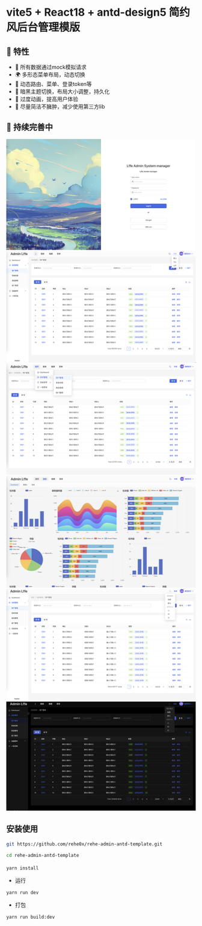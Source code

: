 # vite5 + React18 + antd-design5 简约风后台管理模版

## 🎉 特性
- 💪 所有数据通过mock模拟请求
- 🌍 多形态菜单布局，动态切换
- 💅 动态路由、菜单、登录token等
- 👏 暗黑主题切换，布局大小调整，持久化
- 👏 过度动画，提高用户体验
- 🥳 尽量简洁不臃肿，减少使用第三方lib

## 🎉 持续完善中

![image](src/assets/WX20240602-155255@2x.png)
![image](src/assets/WX20240602-154933@2x.png)
![image](src/assets/WX20240602-155006@2x.png)
![image](src/assets/WX20240602-155024@2x.png)
![image](src/assets/WX20240602-155116@2x.png)
![image](src/assets/WX20240602-155157@2x.png)


## 安装使用

```bash
git https://github.com/rehe0x/rehe-admin-antd-template.git
```


```bash
cd rehe-admin-antd-template

yarn install

```

- 运行

```bash
yarn run dev
```

- 打包

```bash
yarn run build:dev
```





